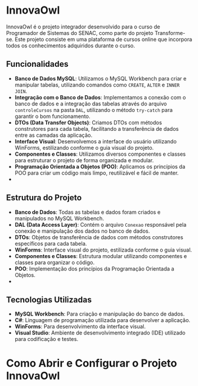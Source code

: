 # InnovaOwl

InnovaOwl é o projeto integrador desenvolvido para o curso de Programador de Sistemas do SENAC, como parte do projeto Transforme-se. Este projeto consiste em uma plataforma de cursos online que incorpora todos os conhecimentos adquiridos durante o curso.

## Funcionalidades
- **Banco de Dados MySQL**: Utilizamos o MySQL Workbench para criar e manipular tabelas, utilizando comandos como `CREATE`, `ALTER` e `INNER JOIN`.
- **Integração com o Banco de Dados**: Implementamos a conexão com o banco de dados e a integração das tabelas através do arquivo `controleCursos` na pasta `DAL`, utilizando o método `try-catch` para garantir o bom funcionamento.
- **DTOs (Data Transfer Objects)**: Criamos DTOs com métodos construtores para cada tabela, facilitando a transferência de dados entre as camadas da aplicação.
- **Interface Visual**: Desenvolvemos a interface do usuário utilizando WinForms, estilizando conforme o guia visual do projeto.
- **Componentes e Classes**: Utilizamos diversos componentes e classes para estruturar o projeto de forma organizada e modular.
- **Programação Orientada a Objetos (POO)**: Aplicamos os princípios da POO para criar um código mais limpo, reutilizável e fácil de manter.
- 
## Estrutura do Projeto
- **Banco de Dados**: Todas as tabelas e dados foram criados e manipulados no MySQL Workbench.
- **DAL (Data Access Layer)**: Contém o arquivo `Conexao` responsável pela conexão e manipulação dos dados no banco de dados.
- **DTOs**: Objetos de transferência de dados com métodos construtores específicos para cada tabela.
- **WinForms**: Interface visual do projeto, estilizada conforme o guia visual.
- **Componentes e Classes**: Estrutura modular utilizando componentes e classes para organizar o código.
- **POO**: Implementação dos princípios da Programação Orientada a Objetos.
- 
## Tecnologias Utilizadas
- **MySQL Workbench**: Para criação e manipulação do banco de dados.
- **C#**: Linguagem de programação utilizada para desenvolver a aplicação.
- **WinForms**: Para desenvolvimento da interface visual.
- **Visual Studio**: Ambiente de desenvolvimento integrado (IDE) utilizado para codificação e testes.
# Como Abrir e Configurar o Projeto InnovaOwl
